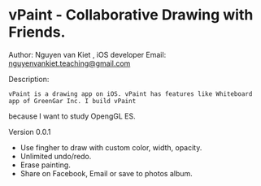 vPaint - Collaborative Drawing with Friends.
======
Author: Nguyen van Kiet , iOS developer
Email: nguyenvankiet.teaching@gmail.com

Description:

    vPaint is a drawing app on iOS. vPaint has features like Whiteboard app of GreenGar Inc. I build vPaint
because I want to study OpengGL ES. 

Version 0.0.1

- Use fingher to draw with custom color, width, opacity.
- Unlimited undo/redo. 
- Erase painting.
- Share on Facebook, Email or save to photos album.

